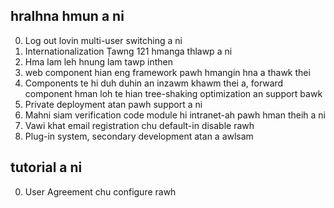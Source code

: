 ## hralhna hmun a ni

0. Log out lovin multi-user switching a ni
1. Internationalization Ṭawng 121 hmanga thlawp a ni
2. Hma lam leh hnung lam tawp inthen
3. web component hian eng framework pawh hmangin hna a thawk thei
4. Components te hi duh duhin an inzawm khawm thei a, forward component hman loh te hian tree-shaking optimization an support bawk
5. Private deployment atan pawh support a ni
6. Mahni siam verification code module hi intranet-ah pawh hman theih a ni
7. Vawi khat email registration chu default-in disable rawh
8. Plug-in system, secondary development atan a awlsam

## tutorial a ni

0. User Agreement chu configure rawh